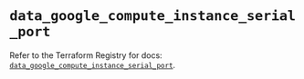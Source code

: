 # `data_google_compute_instance_serial_port`

Refer to the Terraform Registry for docs: [`data_google_compute_instance_serial_port`](https://registry.terraform.io/providers/drfaust92/google/4.16.4/docs/data-sources/compute_instance_serial_port).
